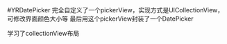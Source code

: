 #YRDatePicker
完全自定义了一个pickerView，实现方式是UICollectionView，可修改界面颜色大小等
最后用这个pickerView封装了一个DatePicker

学习了collectionView布局
